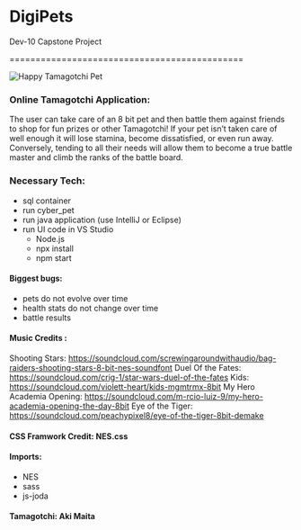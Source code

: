 # DigiPets
Dev-10 Capstone Project

=============================================

![Happy Tamagotchi Pet](http://1.bp.blogspot.com/-0ifaJKWCc7A/TchHo4EYB8I/AAAAAAAAAfc/HCMIMJz8fGM/s1600/01.gif "a title")

### Online Tamagotchi Application:
The user can take care of an 8 bit pet and then battle them against friends to shop for  fun prizes or other Tamagotchi! If your pet isn’t taken care of well enough it will lose stamina, become dissatisfied, or even run away. Conversely, tending to all their needs will allow them to become a true battle master and climb the ranks of the battle board.

### Necessary Tech:
 - sql container
 - run cyber_pet 
 - run java application (use IntelliJ or Eclipse)
 - run UI code in VS Studio
    - Node.js
    - npx install
    - npm start 

#### Biggest bugs:
 - pets do not evolve over time
 - health stats do not change over time
 - battle results

#### Music Credits :   

Shooting Stars: https://soundcloud.com/screwingaroundwithaudio/bag-raiders-shooting-stars-8-bit-nes-soundfont
Duel Of the Fates: https://soundcloud.com/crig-1/star-wars-duel-of-the-fates
Kids: https://soundcloud.com/violett-heart/kids-mgmtrmx-8bit
My Hero Academia Opening: https://soundcloud.com/m-rcio-luiz-9/my-hero-academia-opening-the-day-8bit
Eye of the Tiger: https://soundcloud.com/peachypixel8/eye-of-the-tiger-8bit-demake

#### CSS Framwork Credit: NES.css
#### Imports:
 - NES
 - sass
 - js-joda
#### Tamagotchi: Aki Maita
